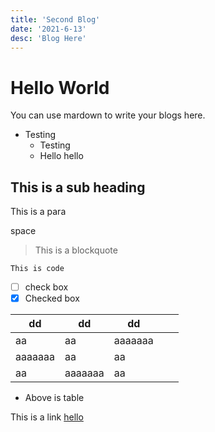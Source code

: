 ```yaml
---
title: 'Second Blog'
date: '2021-6-13'
desc: 'Blog Here' 
---
```


# Hello World
You can use mardown to write your blogs here.

- Testing
    - Testing
    - Hello hello

## This is a sub heading
This is a para

space

> This is a blockquote

``` This is code ```

- [ ] check box
- [x] Checked box

| dd      | dd      | dd      |   |   |
|---------|---------|---------|---|---|
| aa      | aa      | aaaaaaa |   |   |
| aaaaaaa | aa      | aa      |   |   |
| aa      | aaaaaaa | aa      |   |   |

* Above is table

This is a link [hello](www.google.com)


